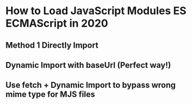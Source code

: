 # How to Load JavaScript Modules ES ECMAScript in 2020

## Method 1 Directly Import

## Dynamic Import with baseUrl (Perfect way!)


## Use fetch + Dynamic Import to bypass wrong mime type for MJS files